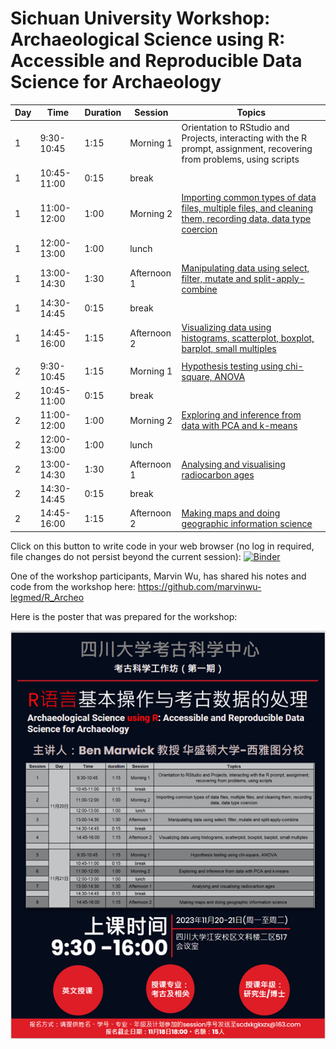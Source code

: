 # Sichuan University Workshop: Archaeological Science using R: Accessible and Reproducible Data Science for Archaeology 

| Day | Time         | Duration | Session     | Topics                                                                                                                  |
|-----|--------------|----------|-------------|-------------------------------------------------------------------------------------------------------------------------|
| 1   | 9:30-10:45   | 1:15     | Morning 1   | Orientation to RStudio and Projects, interacting with the R prompt, assignment, recovering from problems, using scripts |
| 1   | 10:45-11:00  | 0:15     | break       |                                                                                                                         |
| 1   | 11:00-12:00  | 1:00     | Morning 2   | [Importing common types of data files, multiple files, and cleaning them, recording data, data type coercion](https://github.com/benmarwick/2018-04-13-saa/blob/9dedde861623dabe762e0ffd2b0c1598d0f2da57/workshop/SAA2018-Archaeological-Data-Science-Using-R-A-Short-Workshop.R#L69)             |
| 1   | 12:00-13:00  | 1:00     | lunch       |                                                                                                                         |
| 1   | 13:00-14:30  | 1:30     | Afternoon 1 | [Manipulating data using select, filter, mutate and split-apply-combine](https://docs.google.com/presentation/d/12V0PEoJGFzKQQPljIL5Q2ASjAIYlSeV4/edit#slide=id.p1)                                                  |
| 1   | 14:30-14:45  | 0:15     | break       |                                                                                                                         |
| 1   | 14:45-16:00  |  1:15    | Afternoon 2 | [Visualizing data using histograms, scatterplot, boxplot, barplot, small multiples](https://benmarwick.github.io/tidyverse-for-archaeology/tidyverse-for-archaeology.html#159)                                       |
|     |              |          |             |                                                                                                                         |
| 2   | 9:30-10:45   | 1:15     | Morning 1   | [Hypothesis testing using chi-square, ANOVA](https://benmarwick.github.io/stat-inference-and-exploration-for-archaeologists/stat-inference-and-exploration-for-archaeologists.html#1)                                                                              |
| 2   | 10:45-11:00  | 0:15     | break       |                                                                                                                         |
| 2   | 11:00-12:00  | 1:00     | Morning 2   | [Exploring and inference from data with PCA and k-means](https://benmarwick.github.io/stat-inference-and-exploration-for-archaeologists/stat-inference-and-exploration-for-archaeologists.html#137)                                                                  |
| 2   | 12:00-13:00  | 1:00     | lunch       |                                                                                                                         |
| 2   | 13:00-14:30  | 1:30     | Afternoon 1 | [Analysing and visualising radiocarbon ages](https://github.com/benmarwick/Analysing-Archaeological-Radiocabon-Ages-Using-R)                                                                              |
| 2   | 14:30-14:45  | 0:15     | break       |                                                                                                                         |
| 2   | 14:45-16:00  | 1:15     | Afternoon 2 | [Making maps and doing geographic information science](https://github.com/benmarwick/2018-04-13-saa/blob/9dedde861623dabe762e0ffd2b0c1598d0f2da57/workshop/SAA2018-Archaeological-Data-Science-Using-R-A-Short-Workshop.R#L996)  


Click on this button to write code in your web browser (no log in required, file changes do not persist beyond the current session): [![Binder](http://mybinder.org/badge_logo.svg)](http://mybinder.org/v2/gh/benmarwick/ARCHY-488-Lithic-Technology-Lab/main?urlpath=rstudio)

One of the workshop participants, Marvin Wu, has shared his notes and code from the workshop here: https://github.com/marvinwu-legmed/R_Archeo

Here is the poster that was prepared for the workshop:

![](WechatIMG23.jpg)






